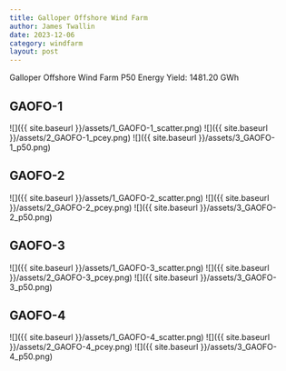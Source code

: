 ```yaml
---
title: Galloper Offshore Wind Farm
author: James Twallin
date: 2023-12-06
category: windfarm
layout: post
---
```

Galloper Offshore Wind Farm P50 Energy Yield: 1481.20 GWh

GAOFO-1
-------------
![]({{ site.baseurl }}/assets/1_GAOFO-1_scatter.png)
![]({{ site.baseurl }}/assets/2_GAOFO-1_pcey.png)
![]({{ site.baseurl }}/assets/3_GAOFO-1_p50.png)

GAOFO-2
-------------
![]({{ site.baseurl }}/assets/1_GAOFO-2_scatter.png)
![]({{ site.baseurl }}/assets/2_GAOFO-2_pcey.png)
![]({{ site.baseurl }}/assets/3_GAOFO-2_p50.png)

GAOFO-3
-------------
![]({{ site.baseurl }}/assets/1_GAOFO-3_scatter.png)
![]({{ site.baseurl }}/assets/2_GAOFO-3_pcey.png)
![]({{ site.baseurl }}/assets/3_GAOFO-3_p50.png)

GAOFO-4
-------------
![]({{ site.baseurl }}/assets/1_GAOFO-4_scatter.png)
![]({{ site.baseurl }}/assets/2_GAOFO-4_pcey.png)
![]({{ site.baseurl }}/assets/3_GAOFO-4_p50.png)

